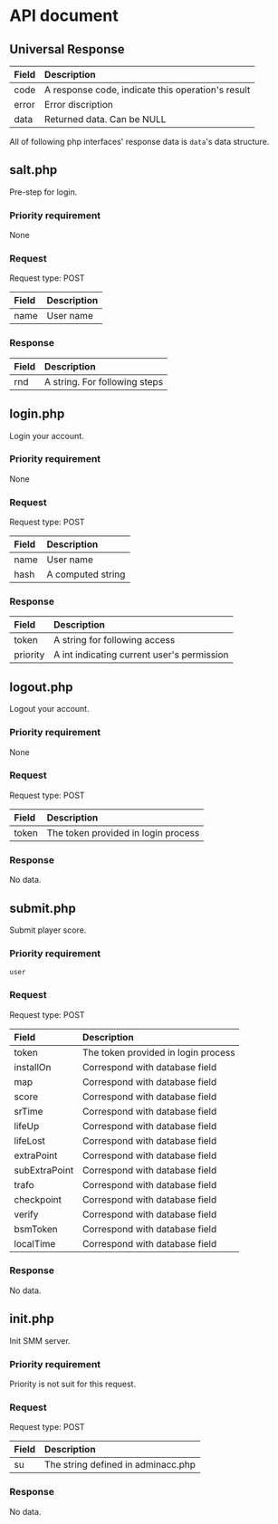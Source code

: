 # API document
<!-- normal user-->

## Universal Response

|Field|Description|
|:---|:---|
|code|A response code, indicate this operation's result|
|error|Error discription|
|data|Returned data. Can be NULL|

All of following php interfaces' response data is `data`'s data structure.

## salt.php

Pre-step for login.

### Priority requirement

None

### Request

Request type: POST

|Field|Description|
|:---|:---|
|name|User name|

### Response

|Field|Description|
|:---|:---|
|rnd|A string. For following steps|

## login.php

Login your account.

### Priority requirement

None

### Request

Request type: POST

|Field|Description|
|:---|:---|
|name|User name|
|hash|A computed string|

### Response

|Field|Description|
|:---|:---|
|token|A string for following access|
|priority|A int indicating current user's permission|

## logout.php

Logout your account.

### Priority requirement

None

### Request

Request type: POST

|Field|Description|
|:---|:---|
|token|The token provided in login process|

### Response

No data.

## submit.php

Submit player score.

### Priority requirement

`user`

### Request

Request type: POST

|Field|Description|
|:---|:---|
|token|The token provided in login process|
|installOn|Correspond with database field|
|map|Correspond with database field|
|score|Correspond with database field|
|srTime|Correspond with database field|
|lifeUp|Correspond with database field|
|lifeLost|Correspond with database field|
|extraPoint|Correspond with database field|
|subExtraPoint|Correspond with database field|
|trafo|Correspond with database field|
|checkpoint|Correspond with database field|
|verify|Correspond with database field|
|bsmToken|Correspond with database field|
|localTime|Correspond with database field|

### Response

No data.


<!-- server only-->

## init.php

Init SMM server.

### Priority requirement

Priority is not suit for this request.

### Request

Request type: POST

|Field|Description|
|:---|:---|
|su|The string defined in adminacc.php|

### Response

No data.
